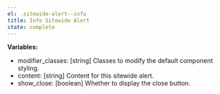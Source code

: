 ```yaml
---
el: .sitewide-alert--info
title: Info Sitewide Alert
state: complete
---
```


__Variables:__
* modifier_classes: [string] Classes to modify the default component styling.
* content: [string] Content for this sitewide alert.
* show_close: [boolean] Whether to display the close button.
